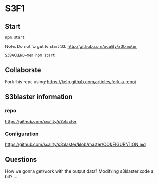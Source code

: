 # S3F1


## Start

`npm start`

Note: Do not forget to start S3.
http://github.com/scality/s3blaster

`S3BACKEND=mem npm start`

## Collaborate

Fork this repo using: https://help.github.com/articles/fork-a-repo/


## S3blaster information

### repo
https://github.com/scality/s3blaster

### Configuration
https://github.com/scality/s3blaster/blob/master/CONFIGURATION.md


## Questions

How we gonna get/work with the output data?
Modifying s3blaster code a bit? ...
